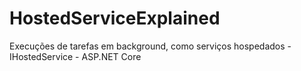 # HostedServiceExplained
Execuções de tarefas em background, como serviços hospedados - IHostedService - ASP.NET Core
